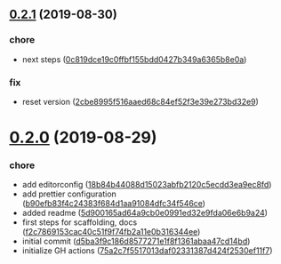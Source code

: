 ## [0.2.1](https://github.com/pixelmord/vanilla-cookbook/compare/v0.2.0...v0.2.1) (2019-08-30)


### chore

* next steps ([0c819dce19c0ffbf155bdd0427b349a6365b8e0a](https://github.com/pixelmord/vanilla-cookbook/commit/0c819dce19c0ffbf155bdd0427b349a6365b8e0a))

### fix

* reset version ([2cbe8995f516aaed68c84ef52f3e39e273bd32e9](https://github.com/pixelmord/vanilla-cookbook/commit/2cbe8995f516aaed68c84ef52f3e39e273bd32e9))



# [0.2.0](https://github.com/pixelmord/vanilla-cookbook/compare/d5ba3f9c186d8577271e1f8f1361abaa47cd14bd...v0.2.0) (2019-08-29)


### chore

* add editorconfig ([18b84b44088d15023abfb2120c5ecdd3ea9ec8fd](https://github.com/pixelmord/vanilla-cookbook/commit/18b84b44088d15023abfb2120c5ecdd3ea9ec8fd))
* add prettier configuration ([b90efb83f4c24383f684d1aa91084dfc34f546ce](https://github.com/pixelmord/vanilla-cookbook/commit/b90efb83f4c24383f684d1aa91084dfc34f546ce))
* added readme ([5d900165ad64a9cb0e0991ed32e9fda06e6b9a24](https://github.com/pixelmord/vanilla-cookbook/commit/5d900165ad64a9cb0e0991ed32e9fda06e6b9a24))
* first steps for scaffolding, docs ([f2c7869153cac40c51f9f74fb2a11e0b316344ee](https://github.com/pixelmord/vanilla-cookbook/commit/f2c7869153cac40c51f9f74fb2a11e0b316344ee))
* initial commit ([d5ba3f9c186d8577271e1f8f1361abaa47cd14bd](https://github.com/pixelmord/vanilla-cookbook/commit/d5ba3f9c186d8577271e1f8f1361abaa47cd14bd))
* initialize GH actions ([75a2c7f5517013daf02331387d424f2530ef11f7](https://github.com/pixelmord/vanilla-cookbook/commit/75a2c7f5517013daf02331387d424f2530ef11f7))



